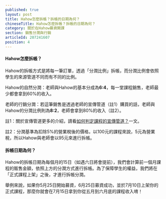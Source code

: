 ```yaml
---
published: true
layout: post
title: Hahow怎麼拆帳？拆帳的日期為何？
chineseTitle: Hahow怎麼拆帳？拆帳的日期為何？
category: 關於在Hahow募資開課
section: 銷售分潤與行銷
articleId: 207241607
position: 4
---
```

#### Hahow怎麼拆帳？ 

Hahow的拆帳方式是將每一筆訂單，透過「分潤比例」拆帳，而分潤比例會依照學生的來源管道不同而有不同的比例。

Hahow的自然分潤：老師與Hahow的基本分成為**6:4**，每一堂課程銷售，老師最少都會拿到60%的收入。

老師的行銷分潤：若這筆銷售是透過老師的宣傳管道（註1）購買的話，老師與Hahow的分潤比例則為**8:2**，老師會拿到80%的收入（註2）。

註1：關於宣傳管道更多的介紹，請看[如何判定課程的宣傳管道？](/hc/zh-tw/articles/215040158)一文。

註2：分潤基準為扣除5%的營業稅後的價格，以100元的課程來說，5元為營業稅，所以Hahow與老師會以95元來進行拆帳。

#### 拆帳日期為何？

Hahow的拆帳日期為每個月的15日（如遇六日將會提前），我們會計算前一個月課程的販售金額，依照上方的分潤方式進行拆帳。為了保障學生的權益，我們將在「正式課程上架」之後，才進行拆帳分潤。

舉例來說，如果你5月25日開始募資，6月25日募資成功，並於7月10日上架你的正式課程，那麼你就會在7月15日拿到你從五月到六月底的課程收入唷！
